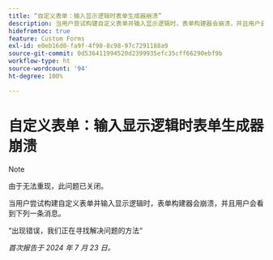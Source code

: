 ```yaml
---
title: “自定义表单：输入显示逻辑时表单生成器崩溃”
description: 当用户尝试构建自定义表单并输入显示逻辑时，表单构建器会崩溃，并且用户会看到一条消息。
hidefromtoc: true
feature: Custom Forms
exl-id: e0eb16d0-fa9f-4f90-8c98-97c7291188a9
source-git-commit: 0d536411994520d2399935efc35cff66290ebf9b
workflow-type: ht
source-wordcount: '94'
ht-degree: 100%

---
```


# 自定义表单：输入显示逻辑时表单生成器崩溃

>[!NOTE]
>
>由于无法重现，此问题已关闭。

当用户尝试构建自定义表单并输入显示逻辑时，表单构建器会崩溃，并且用户会看到下列一条消息。

“出现错误，我们正在寻找解决问题的方法“

_首次报告于 2024 年 7 月 23 日。_
